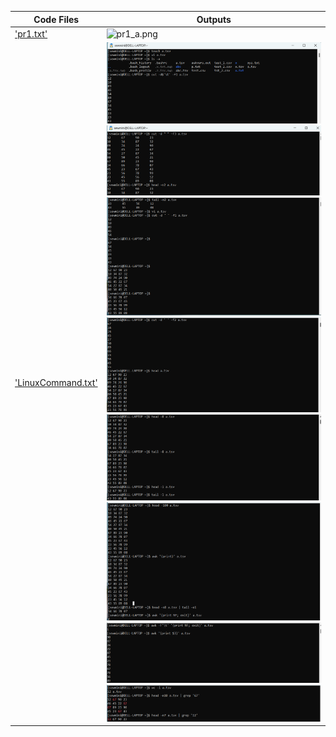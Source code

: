 | Code Files | Outputs |
|------------|---------|
|['pr1.txt'](./Codes/pr1.txt)|![pr1_a.png](./Outputs/pr1_a.png)|
|['LinuxCommand.txt'](./Codes/LinuxCommand.txt)|![1.png](./Outputs/1.png)![2.png](./Outputs/2.png)![3.png](./Outputs/3.png)![4.png](./Outputs/4.png)![5.png](./Outputs/5.png)![6.png](./Outputs/6.png)![7.png](./Outputs/7.png)![8.png](./Outputs/8.png)|
